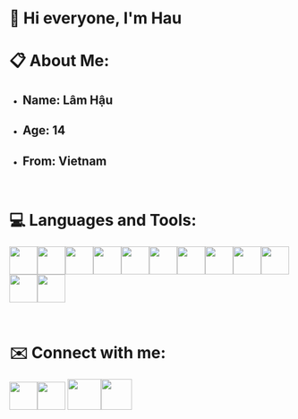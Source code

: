 <h1 text-align: center>👋 Hi everyone, I'm Hau</h1>

<h1>📋 About Me:</h1>
<ul>
    <li><h2>Name: <strong>Lâm Hậu</strong></h2></li>
    <li><h2>Age: <strong>14</strong></h2></li>
    <li><h2>From: <strong>Vietnam </strong></h2></li>
</ul>
<br>
<h1>💻 Languages and Tools:</h1>
<p text-align: left><a href="https://www.python.org/doc/"><img src="https://logos-download.com/wp-content/uploads/2016/10/Python_logo_icon.png" height="50px"></a><a href="https://docs.microsoft.com/en-us/dotnet/csharp/"><img src="https://iconape.com/wp-content/png_logo_vector/c.png" height="50px"></a><a herf="https://docs.oracle.com/en/java/"><img src="https://classes.engineering.wustl.edu/cse231/core/images/2/26/Java.png" height="50px"></a><a href="https://www.ruby-lang.org/en/documentation/"><img src="https://logos-download.com/wp-content/uploads/2016/09/Ruby_logo.png" height="50px"></a><a href="https://developer.mozilla.org/en-US/docs/Web/HTML"><img src="https://logos-download.com/wp-content/uploads/2017/07/HTML5_badge.png" height="50px"></a><a href="https://devdocs.io/css/"><img src="https://cdn1.iconfinder.com/data/icons/logotypes/32/badge-css-3-512.png" height="50px"></a><a herf="https://developer.mozilla.org/en-US/docs/Web/javascript"><img src="https://www.freepnglogos.com/uploads/javascript-png/js-logo-on-yellow-11.png" height="50px"></a><a herf="https://nodejs.org/en/docs/"><img src="https://i0.wp.com/www.netgains.org/wp-content/uploads/2014/01/node_js.png?resize=249%2C287&ssl=1" height="50px"></a><a href="https://kotlinlang.org/docs/home.html"><img src="https://cdn.freebiesupply.com/logos/large/2x/kotlin-1-logo-png-transparent.png" height="50px"></a><a href="https://code.visualstudio.com/Download"><img src="https://cdn.freebiesupply.com/logos/large/2x/visual-studio-code-logo-png-transparent.png" height="50px"></a><a href="https://visualstudio.microsoft.com/fr/downloads/"><img src="https://jamiewest.gallerycdn.vsassets.io/extensions/jamiewest/theme-light-vs-mac/0.4.5/1499506445622/Microsoft.VisualStudio.Services.Icons.Default" height="50px"></a><a href="https://www.jetbrains.com/idea/download/?fromIDE=#section=windows"><img src="https://l3software.com.br/wp-content/uploads/2018/08/IntelliJ_IDEA_Logo.png" height="50px"></a></p>
<br>
<h1>✉️ Connect with me:</h1>
<p text-align: left><a href="https://www.youtube.com/channel/UC-e89VlRA5b96Gdw9kIIMcg"><img src="https://logos-brand.com/wp-content/uploads/2020/06/YouTube-emblem.png" height="50px"></a><a href="https://discord.gg/invites/DUKYBH2p4w"><img src="https://static.miraheze.org/freshwebsiteswiki/a/af/Discord_Logo.png" height="50px"></a>
<a href="https://www.instagram.com/haudayne1805/"><img src="https://www.manandvanbridport.co.uk/wp-content/uploads/2019/11/new-instagram-logo-png-transparent-800x799.png" height="55px" width="60px"></a><a herf="https://facebook.com/haudaddy"><img src="https://www.transparentpng.com/thumb/facebook-logo-png/facebook-logo-free-png-9.png" height="55px"></a></p>
